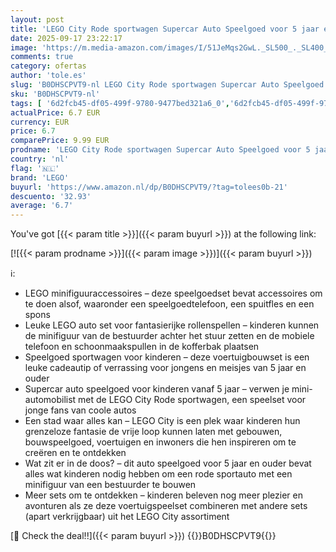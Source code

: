 ```yaml
---
layout: post
title: 'LEGO City Rode sportwagen Supercar Auto Speelgoed voor 5 jaar en Ouder  Educatief Bouwpakket met Bestuurder Minifiguur en Accessoires voor Rollenspel  Verjaardagscadeau voor Jongens en Meisjes 60448'
date: 2025-09-17 23:22:17
image: 'https://m.media-amazon.com/images/I/51JeMqs2GwL._SL500_._SL400_.jpg'
comments: true
category: ofertas
author: 'tole.es'
slug: 'B0DHSCPVT9-nl LEGO City Rode sportwagen Supercar Auto Speelgoed voor 5...'
sku: 'B0DHSCPVT9-nl'
tags: [ '6d2fcb45-df05-499f-9780-9477bed321a6_0','6d2fcb45-df05-499f-9780-9477bed321a6_501','Arborist Merchandising Root','Bouw- & constructiespeelgoed','Creatieve spellen','Educatief speelgoed','Self Service','Special Features Stores','Speelgoed & spellen','Speelgoedbouwsets','lego','🇳🇱', ]
actualPrice: 6.7 EUR
currency: EUR
price: 6.7
comparePrice: 9.99 EUR
prodname: 'LEGO City Rode sportwagen Supercar Auto Speelgoed voor 5 jaar en Ouder  Educatief Bouwpakket met Bestuurder Minifiguur en Accessoires voor Rollenspel  Verjaardagscadeau voor Jongens en Meisjes 60448'
country: 'nl'
flag: '🇳🇱'
brand: 'LEGO'
buyurl: 'https://www.amazon.nl/dp/B0DHSCPVT9/?tag=tolees0b-21'
descuento: '32.93'
average: '6.7'
---
```


You've got [{{< param title >}}]({{< param buyurl >}}) at the following link:

[![{{< param prodname >}}]({{< param image >}})]({{< param buyurl >}})

ℹ️:

- LEGO minifiguuraccessoires – deze speelgoedset bevat accessoires om te doen alsof, waaronder een speelgoedtelefoon, een spuitfles en een spons
- Leuke LEGO auto set voor fantasierijke rollenspellen – kinderen kunnen de minifiguur van de bestuurder achter het stuur zetten en de mobiele telefoon en schoonmaakspullen in de kofferbak plaatsen
- Speelgoed sportwagen voor kinderen – deze voertuigbouwset is een leuke cadeautip of verrassing voor jongens en meisjes van 5 jaar en ouder
- Supercar auto speelgoed voor kinderen vanaf 5 jaar – verwen je mini-automobilist met de LEGO City Rode sportwagen, een speelset voor jonge fans van coole autos
- Een stad waar alles kan – LEGO City is een plek waar kinderen hun grenzeloze fantasie de vrije loop kunnen laten met gebouwen, bouwspeelgoed, voertuigen en inwoners die hen inspireren om te creëren en te ontdekken
- Wat zit er in de doos? – dit auto speelgoed voor 5 jaar en ouder bevat alles wat kinderen nodig hebben om een rode sportauto met een minifiguur van een bestuurder te bouwen
- Meer sets om te ontdekken – kinderen beleven nog meer plezier en avonturen als ze deze voertuigspeelset combineren met andere sets (apart verkrijgbaar) uit het LEGO City assortiment

[🛒 Check the deal!!]({{< param buyurl >}})
{{<world>}}B0DHSCPVT9{{</world>}}
